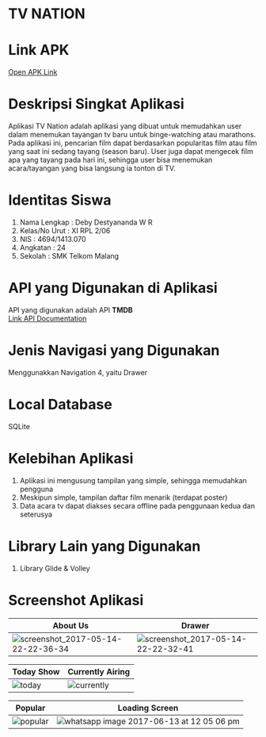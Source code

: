 # TV NATION
# Link APK
[Open APK Link](https://drive.google.com/file/d/0Byte9HRlWLcUSXl1V1Itb2xRRlE/view?usp=sharing)

# Deskripsi Singkat Aplikasi
Aplikasi TV Nation adalah aplikasi yang dibuat untuk memudahkan user dalam menemukan tayangan tv baru untuk binge-watching atau marathons. Pada aplikasi ini, pencarian film dapat berdasarkan popularitas film atau film yang saat ini sedang tayang (season baru). User juga dapat mengecek film apa yang tayang pada hari ini, sehingga user bisa menemukan acara/tayangan yang bisa langsung ia tonton di TV.
<br>

# Identitas Siswa
1. Nama Lengkap   : Deby Destyananda W R
2. Kelas/No Urut  : XI RPL 2/06
3. NIS            : 4694/1413.070
4. Angkatan       : 24
5. Sekolah        : SMK Telkom Malang
# API yang Digunakan di Aplikasi
API yang digunakan adalah API <b>TMDB</b>
<br> [Link API Documentation](https://www.themoviedb.org/documentation/api)

# Jenis Navigasi yang Digunakan
Menggunakkan Navigation 4, yaitu Drawer

# Local Database
SQLite

# Kelebihan Aplikasi
1. Aplikasi ini mengusung tampilan yang simple, sehingga memudahkan pengguna
2. Meskipun simple, tampilan daftar film menarik (terdapat poster)
3. Data acara tv dapat diakses secara offline pada penggunaan kedua dan seterusya

# Library Lain yang Digunakan
1. Library Glide & Volley

# Screenshot Aplikasi
About Us | Drawer 
------------ | ------------- 
![screenshot_2017-05-14-22-22-36-34](https://cloud.githubusercontent.com/assets/22131289/26035450/600a9484-38f6-11e7-82d9-6dec8be7cb4e.png)|![screenshot_2017-05-14-22-22-32-41](https://cloud.githubusercontent.com/assets/22131289/26035453/605268ae-38f6-11e7-9be4-cdeb4b9dfa93.png)

Today Show | Currently Airing 
------------ | ------------- 
![today](https://user-images.githubusercontent.com/22131289/27066918-c0296adc-5031-11e7-9c88-929ebc6f05b9.jpeg)|![currently](https://user-images.githubusercontent.com/22131289/27066926-cd7609ac-5031-11e7-80a4-6d71c9f50a68.jpeg)

Popular | Loading Screen
------------ | -------------
![popular](https://user-images.githubusercontent.com/22131289/27066911-b3ae7cd4-5031-11e7-88e2-6e1407bb2d7f.jpeg)|![whatsapp image 2017-06-13 at 12 05 06 pm](https://user-images.githubusercontent.com/22131289/27066820-f5b2f1e2-5030-11e7-927e-b95d73f52fa9.jpeg)

